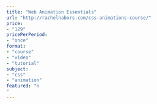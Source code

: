 ```yaml
---
title: "Web Animation Essentials"
url: "http://rachelnabors.com/css-animations-course/"
price: 
- "129"
pricePerPeriod: 
- "once"
format: 
- "course"
- "video"
- "tutorial"
subject: 
- "css"
- "animation"
featured: "n"
---
```

